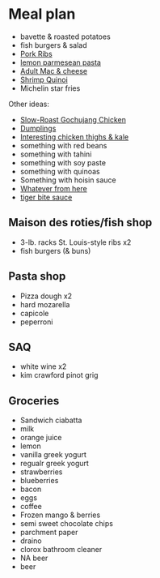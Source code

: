 # Meal plan

- bavette & roasted potatoes
- fish burgers & salad
- [Pork Ribs](https://www.bonappetit.com/recipe/five-spice-pork-ribs)
- [lemon parmesean pasta](https://www.bonappetit.com/recipe/pasta-with-brown-butter-whole-lemon-and-parmesan)
- [Adult Mac & cheese](https://www.bonappetit.com/recipe/adult-mac-and-cheese)
- [Shrimp Quinoi](https://www.bonappetit.com/story/indian-ish-shrimp-quinoa-pulao)
- Michelin star fries

Other ideas:

- [Slow-Roast Gochujang Chicken](https://www.bonappetit.com/recipe/slow-roast-gochujang-chicken)
- [Dumplings](https://www.bonappetit.com/recipe/pork-and-scallion-dumplings-with-crispy-skirt)
- [Interesting chicken thighs & kale](https://www.bonappetit.com/recipe/fideos-with-chicken-thighs-and-kale)
- something with red beans
- something with tahini
- something with soy paste
- something with quinoas
- Something with hoisin sauce
- [Whatever from here](https://www.bonappetit.com/story/yia-vang-hmong-cuisine)
- [tiger bite sauce](https://www.bonappetit.com/recipe/tri-tip-steak-with-tiger-bite-sauce)

## Maison des roties/fish shop

- 3-lb. racks St. Louis-style ribs x2
- fish burgers (& buns)

## Pasta shop

- Pizza dough x2
- hard mozarella
- capicole
- peperroni

## SAQ

- white wine x2
- kim crawford pinot grig

## Groceries

- Sandwich ciabatta
- milk
- orange juice
- lemon
- vanilla greek yogurt
- regualr greek yogurt
- strawberries
- blueberries
- bacon
- eggs
- coffee
- Frozen mango & berries
- semi sweet chocolate chips
- parchment paper
- draino
- clorox bathroom cleaner
- NA beer
- beer

